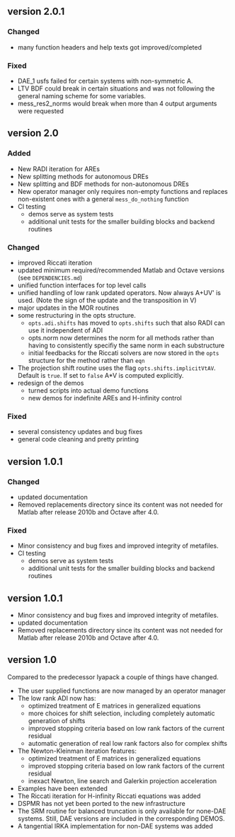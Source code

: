 ## version 2.0.1

### Changed
- many function headers and help texts got improved/completed

### Fixed
- DAE_1 usfs failed for certain systems with non-symmetric A.
- LTV BDF could break in certain situations and was not following the
  general naming scheme for some variables.
- mess_res2_norms would break when more than 4 output arguments were requested

## version 2.0

### Added
- New RADI iteration for AREs
- New splitting methods for autonomous DREs
- New splitting and BDF methods for non-autonomous DREs
- New operator manager only requires non-empty functions and replaces
  non-existent ones with a general `mess_do_nothing` function 
- CI testing
  - demos serve as system tests 
  - additional unit tests for the smaller building blocks and backend routines

### Changed
- improved Riccati iteration
- updated minimum required/recommended Matlab and Octave versions
  (see `DEPENDENCIES.md`)
- unified function interfaces for top level calls
- unified handling of low rank updated operators. Now always A+UV' is
  used. (Note the sign of the update and the transposition in V)
- major updates in the MOR routines
- some restructuring in the opts structure.
  * `opts.adi.shifts` has moved to `opts.shifts` such that also RADI
    can use it independent of ADI
  *  opts.norm now determines the norm for all methods rather than
     having to consistently specifiy the same norm in each substructure
  * initial feedbacks for the Riccati solvers are now stored in the
    `opts` structure for the method rather than `eqn`
- The projection shift routine uses the flag `opts.shifts.implicitVtAV`.
  Default is `true`. If set to `false` A*V is computed explicitly.
- redesign of the demos
  - turned scripts into actual demo functions
  - new demos for indefinite AREs and H-infinity control

### Fixed
- several consistency updates and bug fixes
- general code cleaning and pretty printing

## version 1.0.1

### Changed
- updated documentation 
- Removed replacements directory since its content was not needed for
  Matlab after release 2010b and Octave after 4.0. 

### Fixed
- Minor consistency and bug fixes and improved integrity of metafiles.
- CI testing
  - demos serve as system tests
  - additional unit tests for the smaller building blocks and backend routines

## version 1.0.1
- Minor consistency and bug fixes and improved integrity of metafiles.
- updated documentation
- Removed replacements directory since its content was not needed for
  Matlab after release 2010b and Octave after 4.0.


## version 1.0
Compared to the predecessor lyapack a couple of things have changed.

- The user supplied functions are now managed by an operator manager
- The low rank ADI now has:
  - optimized treatment of E matrices in generalized equations
  - more choices for shift selection, including completely automatic
    generation of shifts
  - improved stopping criteria based on low rank factors of the current residual
  - automatic generation of real low rank factors also for complex shifts
- The Newton-Kleinman iteration features:
  - optimized treatment of E matrices in generalized equations
  - improved stopping criteria based on low rank factors of the current residual
  - inexact Newton, line search and Galerkin projection acceleration
- Examples have been extended
- The Riccati iteration for H-infinity Riccati equations was added
- DSPMR has not yet been ported to the new infrastructure
- The SRM routine for balanced truncation is only available for
  none-DAE systems. Still, DAE versions are included in the
  corresponding DEMOS. 
- A tangential IRKA implementation for non-DAE systems was added

